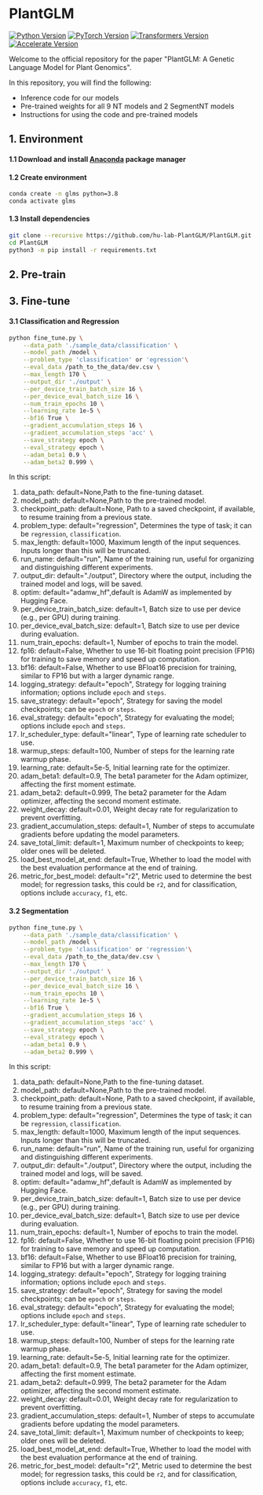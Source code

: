 # PlantGLM

[![Python Version](https://img.shields.io/badge/python-3.8-blue.svg)](https://docs.python.org/3.8/library/index.html)
[![PyTorch Version](https://img.shields.io/badge/torch-2.0-red.svg)](https://pytorch.org/get-started/locally/)
[![Transformers Version](https://img.shields.io/badge/transformers-4.44-orange.svg)](https://huggingface.co/transformers/)
[![Accelerate Version](https://img.shields.io/badge/accelerate-0.33-yellow.svg)](https://huggingface.co/docs/accelerate/)

Welcome to the official repository for the paper "PlantGLM: A Genetic Language Model for Plant Genomics".

In this repository, you will find the following:

- Inference code for our models
- Pre-trained weights for all 9 NT models and 2 SegmentNT models
- Instructions for using the code and pre-trained models

## 1. Environment

#### 1.1 Download and install [Anaconda](https://www.anaconda.com/download) package manager

#### 1.2 Create environment 

```bash
conda create -n glms python=3.8
conda activate glms
```

#### 1.3 Install dependencies

```bash
git clone --recursive https://github.com/hu-lab-PlantGLM/PlantGLM.git
cd PlantGLM
python3 -m pip install -r requirements.txt
```
## 2. Pre-train

## 3. Fine-tune

#### 3.1 Classification and Regression

```bash
python fine_tune.py \
    --data_path './sample_data/classification' \
    --model_path /model \
    --problem_type 'classification' or 'egression'\
    --eval_data /path_to_the_data/dev.csv \
    --max_length 170 \
    --output_dir './output' \
    --per_device_train_batch_size 16 \
    --per_device_eval_batch_size 16 \
    --num_train_epochs 10 \
    --learning_rate 1e-5 \
    --bf16 True \
    --gradient_accumulation_steps 16 \
    --gradient_accumulation_steps 'acc' \
    --save_strategy epoch \
    --eval_strategy epoch \
    --adam_beta1 0.9 \
    --adam_beta2 0.999 \

```

In this script:  

1. data_path: default=None,Path to the fine-tuning dataset.
2. model_path: default=None,Path to the pre-trained model.
3. checkpoint_path: default=None, Path to a saved checkpoint, if available, to resume training from a previous state.
4. problem_type: default="regression", Determines the type of task; it can be `regression`, `classification`.
5. max_length: default=1000, Maximum length of the input sequences. Inputs longer than this will be truncated.
6. run_name: default="run", Name of the training run, useful for organizing and distinguishing different experiments.
7. output_dir: default="./output", Directory where the output, including the trained model and logs, will be saved.
8. optim: default="adamw_hf",default is AdamW as implemented by Hugging Face.
9. per_device_train_batch_size: default=1, Batch size to use per device (e.g., per GPU) during training.
10. per_device_eval_batch_size: default=1, Batch size to use per device during evaluation.
11. num_train_epochs: default=1, Number of epochs to train the model.
12. fp16: default=False, Whether to use 16-bit floating point precision (FP16) for training to save memory and speed up computation.
13. bf16: default=False, Whether to use BFloat16 precision for training, similar to FP16 but with a larger dynamic range.
14. logging_strategy: default="epoch", Strategy for logging training information; options include `epoch` and `steps`.
15. save_strategy: default="epoch", Strategy for saving the model checkpoints; can be `epoch` or `steps`.
16. eval_strategy: default="epoch", Strategy for evaluating the model; options include `epoch` and `steps`.
17. lr_scheduler_type: default="linear", Type of learning rate scheduler to use.
18. warmup_steps: default=100, Number of steps for the learning rate warmup phase.
19. learning_rate: default=5e-5, Initial learning rate for the optimizer.
20. adam_beta1: default=0.9, The beta1 parameter for the Adam optimizer, affecting the first moment estimate.
21. adam_beta2: default=0.999, The beta2 parameter for the Adam optimizer, affecting the second moment estimate.
22. weight_decay: default=0.01, Weight decay rate for regularization to prevent overfitting.
23. gradient_accumulation_steps: default=1, Number of steps to accumulate gradients before updating the model parameters.
24. save_total_limit: default=1, Maximum number of checkpoints to keep; older ones will be deleted.
25. load_best_model_at_end: default=True, Whether to load the model with the best evaluation performance at the end of training.
26. metric_for_best_model: default="r2", Metric used to determine the best model; for regression tasks, this could be `r2`, and for classification, options include `accuracy`, `f1`, etc.


#### 3.2 Segmentation
```bash
python fine_tune.py \
    --data_path './sample_data/classification' \
    --model_path /model \
    --problem_type 'classification' or 'regression'\
    --eval_data /path_to_the_data/dev.csv \
    --max_length 170 \
    --output_dir './output' \
    --per_device_train_batch_size 16 \
    --per_device_eval_batch_size 16 \
    --num_train_epochs 10 \
    --learning_rate 1e-5 \
    --bf16 True \
    --gradient_accumulation_steps 16 \
    --gradient_accumulation_steps 'acc' \
    --save_strategy epoch \
    --eval_strategy epoch \
    --adam_beta1 0.9 \
    --adam_beta2 0.999 \

```

In this script:  

1. data_path: default=None,Path to the fine-tuning dataset.
2. model_path: default=None,Path to the pre-trained model.
3. checkpoint_path: default=None, Path to a saved checkpoint, if available, to resume training from a previous state.
4. problem_type: default="regression", Determines the type of task; it can be `regression`, `classification`.
5. max_length: default=1000, Maximum length of the input sequences. Inputs longer than this will be truncated.
6. run_name: default="run", Name of the training run, useful for organizing and distinguishing different experiments.
7. output_dir: default="./output", Directory where the output, including the trained model and logs, will be saved.
8. optim: default="adamw_hf",default is AdamW as implemented by Hugging Face.
9. per_device_train_batch_size: default=1, Batch size to use per device (e.g., per GPU) during training.
10. per_device_eval_batch_size: default=1, Batch size to use per device during evaluation.
11. num_train_epochs: default=1, Number of epochs to train the model.
12. fp16: default=False, Whether to use 16-bit floating point precision (FP16) for training to save memory and speed up computation.
13. bf16: default=False, Whether to use BFloat16 precision for training, similar to FP16 but with a larger dynamic range.
14. logging_strategy: default="epoch", Strategy for logging training information; options include `epoch` and `steps`.
15. save_strategy: default="epoch", Strategy for saving the model checkpoints; can be `epoch` or `steps`.
16. eval_strategy: default="epoch", Strategy for evaluating the model; options include `epoch` and `steps`.
17. lr_scheduler_type: default="linear", Type of learning rate scheduler to use.
18. warmup_steps: default=100, Number of steps for the learning rate warmup phase.
19. learning_rate: default=5e-5, Initial learning rate for the optimizer.
20. adam_beta1: default=0.9, The beta1 parameter for the Adam optimizer, affecting the first moment estimate.
21. adam_beta2: default=0.999, The beta2 parameter for the Adam optimizer, affecting the second moment estimate.
22. weight_decay: default=0.01, Weight decay rate for regularization to prevent overfitting.
23. gradient_accumulation_steps: default=1, Number of steps to accumulate gradients before updating the model parameters.
24. save_total_limit: default=1, Maximum number of checkpoints to keep; older ones will be deleted.
25. load_best_model_at_end: default=True, Whether to load the model with the best evaluation performance at the end of training.
26. metric_for_best_model: default="r2", Metric used to determine the best model; for regression tasks, this could be `r2`, and for classification, options include `accuracy`, `f1`, etc.


